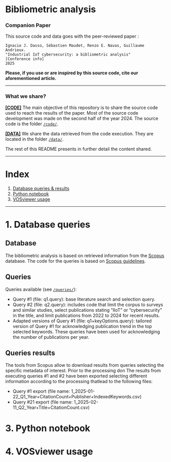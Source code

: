 # Bibliometric analysis

### Companion Paper
This source code and data goes with the peer-reviewed paper :
```
Ignacio J. Dasso, Sébastien Maudet, Renzo E. Navas, Guillaume Andrieux.
"Industrial IoT cybersecurity: a bibliometric analysis"
[Conference info]
2025
```
**Please, if you use or are inspired by this source code, cite our aforementioned article.**

---------------------------

### What we share?

[**[CODE]**](code/)  The main objective of this repository is to share the source code used to reach the results of the paper.  Most of the source code development was made on the second half of the year 2024. The source code is the folder [`/code/`](code/).

[**[DATA]**](data/) We share the data retrieved from the code execution. They are located in the folder [`/data/`](data/).

The rest of this README presents in further detail the content shared.

---------------------------
# Index

 1. [Database queries & results](#queries)
 2. [Python notebook](#pythonNotebook)
 3. [VOSviewer usage](#vosViewerUsage)
 
---------------------------
# 1. Database queries <a name="queries"></a>


##  Database
The bibliometric analysis is based on retrieved information from the [Scopus](https://www.scopus.com/search/form.uri?display=basic#basic) database. The code for the queries is based on [Scopus guidelines](https://service.elsevier.com/app/answers/detail/a_id/11365/supporthub/scopus/).

##  Queries
Queries available (see [`/queries/`](./code/queries/)):
* Query #1 (file: q1.query): base literature search and selection query.
* Query #2 (file: q2.query): includes code that limit the corpus to surveys and similar studies, select publications stating “IIoT” or “cybersecurity” in the title, and limit publications from 2022 to 2024 for recent results.
* Adapted versions of Query #1 (file: q1+keyOptions.query): tailored version of Query #1 for acknowledging publication trend in the top selected keywords. These queries have been used for acknowledging the number of publications per year.


## Queries results
The tools from Scopus allow to download results from queries selecting the specific metadata of interest. Prior to the processing don The results from executing queries #1 and #2  have been exported selecting different information according to the processing thatlead to the following files:
* Query #1 export (file name: 1_2025-01-22_Q1_Year+CitationCount+Publisher+IndexedKeywords.csv)
* Query #21 export (file name: 1_2025-02-11_Q2_Year+Title+CitationCount.csv)

# 3. Python notebook <a name="pythonNotebook"></a>


# 4. VOSviewer usage <a name="vosViewerUsage"></a>
